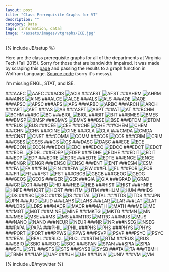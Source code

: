 ```yaml
---
layout: post
title: "Class Prerequisite Graphs for VT"
description: ""
category: Data
tags: [information, data]
image: "/assets/images/vtgraphs/ECE.jpg"
---
```

{% include JB/setup %}

Here are the class prerequisite graphs for all of the departments at Virginia Tech (Fall 2015).
Sorry for those that are bandwidth impaired.
It was made by scraping this [page](https://banweb.banner.vt.edu/ssb/prod/HZSKVTSC.P_DispRequest)
and passing the results to a graph function in Wolfram Language.  [Source code](https://github.com/conorpp/VT-Prereq-Tree-Generator/blob/master/source.m) (sorry it's messy).

I'm missing ENGL, STAT, and ISE.

###AAEC
![AAEC](/assets/images/vtgraphs/AAEC.jpg)
###ACIS
![ACIS](/assets/images/vtgraphs/ACIS.jpg)
###AFST
![AFST](/assets/images/vtgraphs/AFST.jpg)
###AHRM
![AHRM](/assets/images/vtgraphs/AHRM.jpg)
###AINS
![AINS](/assets/images/vtgraphs/AINS.jpg)
###ALCE
![ALCE](/assets/images/vtgraphs/ALCE.jpg)
###ALS
![ALS](/assets/images/vtgraphs/ALS.jpg)
###AOE
![AOE](/assets/images/vtgraphs/AOE.jpg)
###APSC
![APSC](/assets/images/vtgraphs/APSC.jpg)
###APS
![APS](/assets/images/vtgraphs/APS.jpg)
###ARBC
![ARBC](/assets/images/vtgraphs/ARBC.jpg)
###ARCH
![ARCH](/assets/images/vtgraphs/ARCH.jpg)
###ART
![ART](/assets/images/vtgraphs/ART.jpg)
###AS
![AS](/assets/images/vtgraphs/AS.jpg)
###ASPT
![ASPT](/assets/images/vtgraphs/ASPT.jpg)
###AT
![AT](/assets/images/vtgraphs/AT.jpg)
###BCHM
![BCHM](/assets/images/vtgraphs/BCHM.jpg)
###BC
![BC](/assets/images/vtgraphs/BC.jpg)
###BIOL
![BIOL](/assets/images/vtgraphs/BIOL.jpg)
###BIT
![BIT](/assets/images/vtgraphs/BIT.jpg)
###BMES
![BMES](/assets/images/vtgraphs/BMES.jpg)
###BMSP
![BMSP](/assets/images/vtgraphs/BMSP.jpg)
###BMVS
![BMVS](/assets/images/vtgraphs/BMVS.jpg)
###BSE
![BSE](/assets/images/vtgraphs/BSE.jpg)
###BTDM
![BTDM](/assets/images/vtgraphs/BTDM.jpg)
###BUS
![BUS](/assets/images/vtgraphs/BUS.jpg)
###CEE
![CEE](/assets/images/vtgraphs/CEE.jpg)
###CHE
![CHE](/assets/images/vtgraphs/CHE.jpg)
###CHEM
![CHEM](/assets/images/vtgraphs/CHEM.jpg)
###CHN
![CHN](/assets/images/vtgraphs/CHN.jpg)
###CINE
![CINE](/assets/images/vtgraphs/CINE.jpg)
###CLA
![CLA](/assets/images/vtgraphs/CLA.jpg)
###CMDA
![CMDA](/assets/images/vtgraphs/CMDA.jpg)
###CNST
![CNST](/assets/images/vtgraphs/CNST.jpg)
###COMM
![COMM](/assets/images/vtgraphs/COMM.jpg)
###COS
![COS](/assets/images/vtgraphs/COS.jpg)
###CRIM
![CRIM](/assets/images/vtgraphs/CRIM.jpg)
###CSES
![CSES](/assets/images/vtgraphs/CSES.jpg)
###CS
![CS](/assets/images/vtgraphs/CS.jpg)
###DASC
![DASC](/assets/images/vtgraphs/DASC.jpg)
###ECE
![ECE](/assets/images/vtgraphs/ECE.jpg)
###ECON
![ECON](/assets/images/vtgraphs/ECON.jpg)
###EDCI
![EDCI](/assets/images/vtgraphs/EDCI.jpg)
###EDCO
![EDCO](/assets/images/vtgraphs/EDCO.jpg)
###EDCT
![EDCT](/assets/images/vtgraphs/EDCT.jpg)
###EDEL
![EDEL](/assets/images/vtgraphs/EDEL.jpg)
###EDEP
![EDEP](/assets/images/vtgraphs/EDEP.jpg)
###EDHE
![EDHE](/assets/images/vtgraphs/EDHE.jpg)
###EDIT
![EDIT](/assets/images/vtgraphs/EDIT.jpg)
###EDP
![EDP](/assets/images/vtgraphs/EDP.jpg)
###EDRE
![EDRE](/assets/images/vtgraphs/EDRE.jpg)
###EDTE
![EDTE](/assets/images/vtgraphs/EDTE.jpg)
###ENGE
![ENGE](/assets/images/vtgraphs/ENGE.jpg)
###ENGR
![ENGR](/assets/images/vtgraphs/ENGR.jpg)
###ENSC
![ENSC](/assets/images/vtgraphs/ENSC.jpg)
###ENT
![ENT](/assets/images/vtgraphs/ENT.jpg)
###ESM
![ESM](/assets/images/vtgraphs/ESM.jpg)
###FA
![FA](/assets/images/vtgraphs/FA.jpg)
###FIN
![FIN](/assets/images/vtgraphs/FIN.jpg)
###FIW
![FIW](/assets/images/vtgraphs/FIW.jpg)
###FL
![FL](/assets/images/vtgraphs/FL.jpg)
###FOR
![FOR](/assets/images/vtgraphs/FOR.jpg)
###FR
![FR](/assets/images/vtgraphs/FR.jpg)
###FST
![FST](/assets/images/vtgraphs/FST.jpg)
###GBCB
![GBCB](/assets/images/vtgraphs/GBCB.jpg)
###GEOG
![GEOG](/assets/images/vtgraphs/GEOG.jpg)
###GEOS
![GEOS](/assets/images/vtgraphs/GEOS.jpg)
###GER
![GER](/assets/images/vtgraphs/GER.jpg)
###GIA
![GIA](/assets/images/vtgraphs/GIA.jpg)
###GRAD
![GRAD](/assets/images/vtgraphs/GRAD.jpg)
###GR
![GR](/assets/images/vtgraphs/GR.jpg)
###HD
![HD](/assets/images/vtgraphs/HD.jpg)
###HEB
![HEB](/assets/images/vtgraphs/HEB.jpg)
###HIST
![HIST](/assets/images/vtgraphs/HIST.jpg)
###HNFE
![HNFE](/assets/images/vtgraphs/HNFE.jpg)
###HORT
![HORT](/assets/images/vtgraphs/HORT.jpg)
###HTM
![HTM](/assets/images/vtgraphs/HTM.jpg)
###HUM
![HUM](/assets/images/vtgraphs/HUM.jpg)
###IDS
![IDS](/assets/images/vtgraphs/IDS.jpg)
###ISC
![ISC](/assets/images/vtgraphs/ISC.jpg)
###IS
![IS](/assets/images/vtgraphs/IS.jpg)
###ITAL
![ITAL](/assets/images/vtgraphs/ITAL.jpg)
###ITDS
![ITDS](/assets/images/vtgraphs/ITDS.jpg)
###JPN
![JPN](/assets/images/vtgraphs/JPN.jpg)
###JUD
![JUD](/assets/images/vtgraphs/JUD.jpg)
###LAHS
![LAHS](/assets/images/vtgraphs/LAHS.jpg)
###LAR
![LAR](/assets/images/vtgraphs/LAR.jpg)
###LAT
![LAT](/assets/images/vtgraphs/LAT.jpg)
###LDRS
![LDRS](/assets/images/vtgraphs/LDRS.jpg)
###MACR
![MACR](/assets/images/vtgraphs/MACR.jpg)
###MATH
![MATH](/assets/images/vtgraphs/MATH.jpg)
###ME
![ME](/assets/images/vtgraphs/ME.jpg)
###MGT
![MGT](/assets/images/vtgraphs/MGT.jpg)
###MINE
![MINE](/assets/images/vtgraphs/MINE.jpg)
###MKTG
![MKTG](/assets/images/vtgraphs/MKTG.jpg)
###MN
![MN](/assets/images/vtgraphs/MN.jpg)
###MSE
![MSE](/assets/images/vtgraphs/MSE.jpg)
###MS
![MS](/assets/images/vtgraphs/MS.jpg)
###MTRG
![MTRG](/assets/images/vtgraphs/MTRG.jpg)
###MUS
![MUS](/assets/images/vtgraphs/MUS.jpg)
###NANO
![NANO](/assets/images/vtgraphs/NANO.jpg)
###NEUR
![NEUR](/assets/images/vtgraphs/NEUR.jpg)
###NR
![NR](/assets/images/vtgraphs/NR.jpg)
###NSEG
![NSEG](/assets/images/vtgraphs/NSEG.jpg)
###PAPA
![PAPA](/assets/images/vtgraphs/PAPA.jpg)
###PHIL
![PHIL](/assets/images/vtgraphs/PHIL.jpg)
###PHS
![PHS](/assets/images/vtgraphs/PHS.jpg)
###PHYS
![PHYS](/assets/images/vtgraphs/PHYS.jpg)
###PORT
![PORT](/assets/images/vtgraphs/PORT.jpg)
###PPWS
![PPWS](/assets/images/vtgraphs/PPWS.jpg)
###PSVP
![PSVP](/assets/images/vtgraphs/PSVP.jpg)
###PSYC
![PSYC](/assets/images/vtgraphs/PSYC.jpg)
###REAL
![REAL](/assets/images/vtgraphs/REAL.jpg)
###RLCL
![RLCL](/assets/images/vtgraphs/RLCL.jpg)
###RTM
![RTM](/assets/images/vtgraphs/RTM.jpg)
###RUS
![RUS](/assets/images/vtgraphs/RUS.jpg)
###SBIO
![SBIO](/assets/images/vtgraphs/SBIO.jpg)
###SOC
![SOC](/assets/images/vtgraphs/SOC.jpg)
###SPAN
![SPAN](/assets/images/vtgraphs/SPAN.jpg)
###SPIA
![SPIA](/assets/images/vtgraphs/SPIA.jpg)
###STL
![STL](/assets/images/vtgraphs/STL.jpg)
###STS
![STS](/assets/images/vtgraphs/STS.jpg)
###SYSB
![SYSB](/assets/images/vtgraphs/SYSB.jpg)
###TA
![TA](/assets/images/vtgraphs/TA.jpg)
###TBMH
![TBMH](/assets/images/vtgraphs/TBMH.jpg)
###UAP
![UAP](/assets/images/vtgraphs/UAP.jpg)
###UH
![UH](/assets/images/vtgraphs/UH.jpg)
###UNIV
![UNIV](/assets/images/vtgraphs/UNIV.jpg)
###VM
![VM](/assets/images/vtgraphs/VM.jpg)


{% include JB/mytwitter %}
